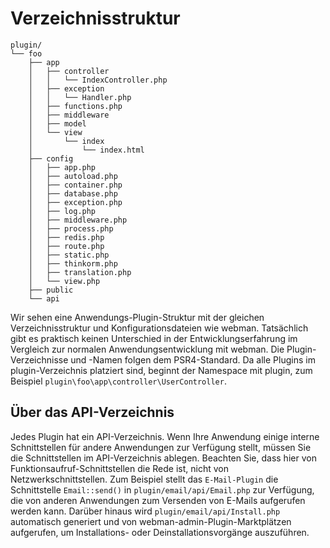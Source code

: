 # Verzeichnisstruktur

```
plugin/
└── foo
    ├── app
    │   ├── controller
    │   │   └── IndexController.php
    │   ├── exception
    │   │   └── Handler.php
    │   ├── functions.php
    │   ├── middleware
    │   ├── model
    │   └── view
    │       └── index
    │           └── index.html
    ├── config
    │   ├── app.php
    │   ├── autoload.php
    │   ├── container.php
    │   ├── database.php
    │   ├── exception.php
    │   ├── log.php
    │   ├── middleware.php
    │   ├── process.php
    │   ├── redis.php
    │   ├── route.php
    │   ├── static.php
    │   ├── thinkorm.php
    │   ├── translation.php
    │   └── view.php
    ├── public
    └── api
```

Wir sehen eine Anwendungs-Plugin-Struktur mit der gleichen Verzeichnisstruktur und Konfigurationsdateien wie webman. Tatsächlich gibt es praktisch keinen Unterschied in der Entwicklungserfahrung im Vergleich zur normalen Anwendungsentwicklung mit webman. Die Plugin-Verzeichnisse und -Namen folgen dem PSR4-Standard. Da alle Plugins im plugin-Verzeichnis platziert sind, beginnt der Namespace mit plugin, zum Beispiel `plugin\foo\app\controller\UserController`.

## Über das API-Verzeichnis
Jedes Plugin hat ein API-Verzeichnis. Wenn Ihre Anwendung einige interne Schnittstellen für andere Anwendungen zur Verfügung stellt, müssen Sie die Schnittstellen im API-Verzeichnis ablegen. Beachten Sie, dass hier von Funktionsaufruf-Schnittstellen die Rede ist, nicht von Netzwerkschnittstellen. Zum Beispiel stellt das `E-Mail-Plugin` die Schnittstelle `Email::send()` in `plugin/email/api/Email.php` zur Verfügung, die von anderen Anwendungen zum Versenden von E-Mails aufgerufen werden kann. Darüber hinaus wird `plugin/email/api/Install.php` automatisch generiert und von webman-admin-Plugin-Marktplätzen aufgerufen, um Installations- oder Deinstallationsvorgänge auszuführen.
